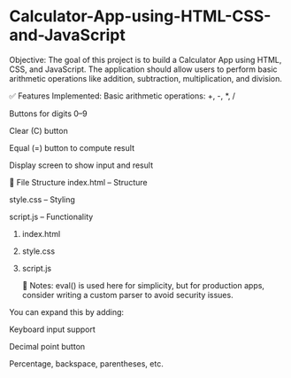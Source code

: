 # Calculator-App-using-HTML-CSS-and-JavaScript

Objective: The goal of this project is to build a Calculator App using HTML, CSS, and JavaScript. The application should allow users to perform basic arithmetic operations like addition, subtraction, multiplication, and division.

✅ Features Implemented:
Basic arithmetic operations: +, -, *, /

Buttons for digits 0–9

Clear (C) button

Equal (=) button to compute result

Display screen to show input and result

📁 File Structure
index.html – Structure

style.css – Styling

script.js – Functionality

1. index.html

2. style.css

3. script.js

   📌 Notes:
eval() is used here for simplicity, but for production apps, consider writing a custom parser to avoid security issues.

You can expand this by adding:

Keyboard input support

Decimal point button

Percentage, backspace, parentheses, etc.
